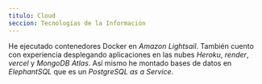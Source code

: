 ```yaml
---
titulo: Cloud
seccion: Tecnologías de la Información
---
```


He ejecutado contenedores Docker en *Amazon Lightsail*. También cuento con
experiencia desplegando aplicaciones en las nubes *Heroku*, *render*, *vercel*
y *MongoDB Atlas*. Así mismo he montado bases de datos en *ElephantSQL* que es un
*PostgreSQL as a Service*.